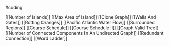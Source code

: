 #coding 

[[Number of Islands]]
[[Max Area of Island]]
[[Clone Graph]]
[[Walls And Gates]]
[[Rotting Oranges]]
[[Pacific Atlantic Water Flow]]
[[Surrounded Regions]]
[[Course Schedule]]
[[Course Schedule II]]
[[Graph Valid Tree]]
[[Number of Connected Components In An Undirected Graph]]
[[Redundant Connection]]
[[Word Ladder]]